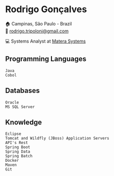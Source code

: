 # Rodrigo Gonçalves

:house: Campinas, São Paulo - Brazil <br>
:email: rodrigo.tripoloni@gmail.com

:computer: Systems Analyst at [Matera Systems](https://www.matera.com/)

## Programming Languages

```
Java
Cobol
```

## Databases

```
Oracle
MS SQL Server
```

## Knowledge

```
Eclipse
Tomcat and Wildfly (JBoss) Application Servers
API's Rest
Spring Boot
Spring Data
Spring Batch
Docker
Maven
Git
```
